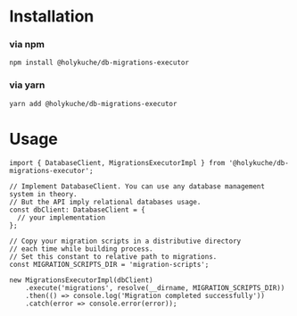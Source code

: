 # Installation

### via npm
``npm install @holykuche/db-migrations-executor``

### via yarn
``yarn add @holykuche/db-migrations-executor``

# Usage
```
import { DatabaseClient, MigrationsExecutorImpl } from '@holykuche/db-migrations-executor';

// Implement DatabaseClient. You can use any database management system in theory.
// But the API imply relational databases usage.
const dbClient: DatabaseClient = {
  // your implementation
};

// Copy your migration scripts in a distributive directory
// each time while building process.
// Set this constant to relative path to migrations.
const MIGRATION_SCRIPTS_DIR = 'migration-scripts';

new MigrationsExecutorImpl(dbClient)
    .execute('migrations', resolve(__dirname, MIGRATION_SCRIPTS_DIR))
    .then(() => console.log('Migration completed successfully'))
    .catch(error => console.error(error));
```